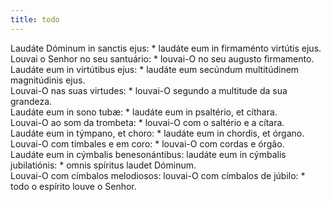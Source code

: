 ```yaml
---
title: todo
---
```

<div class="col-sm-6 dropcap text-justify">Laudáte Dóminum in sanctis ejus: * laudáte eum in firmaménto virtútis ejus.</div>
<div class="col-sm-6 dropcap text-justify">Louvai o Senhor no seu santuário: * louvai-O no seu augusto firmamento.</div>
<div class="col-sm-6 text-justify">Laudáte eum in virtútibus ejus: * laudáte eum secúndum multitúdinem magnitúdinis ejus.</div>
<div class="col-sm-6 text-justify">Louvai-O nas suas virtudes: * louvai-O segundo a multitude da sua grandeza.</div>
<div class="col-sm-6 text-justify">Laudáte eum in sono tubæ: * laudáte eum in psaltério, et cíthara.</div>
<div class="col-sm-6 text-justify">Louvai-O ao som da trombeta: * louvai-O com o saltério e a cítara.</div>
<div class="col-sm-6 text-justify">Laudáte eum in týmpano, et choro: * laudáte eum in chordis, et órgano.</div>
<div class="col-sm-6 text-justify">Louvai-O com timbales e em coro: * louvai-O com cordas e órgão.</div>
<div class="col-sm-6 text-justify">Laudáte eum in cýmbalis benesonántibus: laudáte eum in cýmbalis jubilatiónis: * omnis spíritus laudet Dóminum.</div>
<div class="col-sm-6 text-justify">Louvai-O com címbalos melodiosos: louvai-O com címbalos de júbilo: * todo o espírito louve o Senhor.</div>
